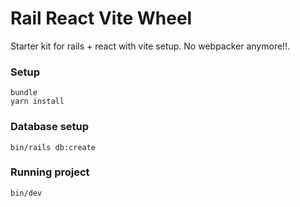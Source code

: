 # Rail React Vite Wheel

Starter kit for rails + react with vite setup. No webpacker anymore!!.

### Setup
```
bundle
yarn install
```

### Database setup

```
bin/rails db:create
```
### Running project 
```
bin/dev
```
